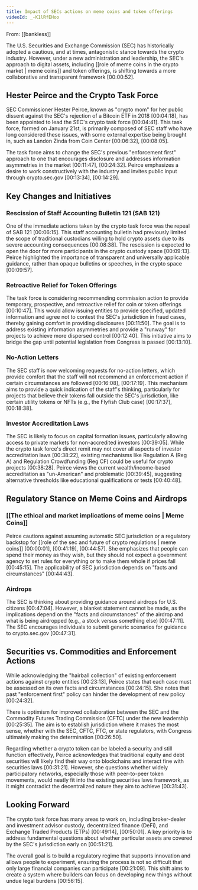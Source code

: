```yaml
---
title: Impact of SECs actions on meme coins and token offerings
videoId: _-K1lRfEHoo
---
```


From: [[bankless]] <br/> 

The U.S. Securities and Exchange Commission (SEC) has historically adopted a cautious, and at times, antagonistic stance towards the crypto industry. However, under a new administration and leadership, the SEC's approach to digital assets, including [[role of meme coins in the crypto market | meme coins]] and token offerings, is shifting towards a more collaborative and transparent framework <a class="yt-timestamp" data-t="00:00:52">[00:00:52]</a>.

## Hester Peirce and the Crypto Task Force

SEC Commissioner Hester Peirce, known as "crypto mom" for her public dissent against the SEC's rejection of a Bitcoin ETF in 2018 <a class="yt-timestamp" data-t="00:04:18">[00:04:18]</a>, has been appointed to lead the SEC's crypto task force <a class="yt-timestamp" data-t="00:04:41">[00:04:41]</a>. This task force, formed on January 21st, is primarily composed of SEC staff who have long considered these issues, with some external expertise being brought in, such as Landon Zinda from Coin Center <a class="yt-timestamp" data-t="00:06:32">[00:06:32]</a>, <a class="yt-timestamp" data-t="00:08:05">[00:08:05]</a>.

The task force aims to change the SEC's previous "enforcement first" approach to one that encourages disclosure and addresses information asymmetries in the market <a class="yt-timestamp" data-t="00:11:47">[00:11:47]</a>, <a class="yt-timestamp" data-t="00:24:32">[00:24:32]</a>. Peirce emphasizes a desire to work constructively with the industry and invites public input through crypto.sec.gov <a class="yt-timestamp" data-t="00:13:34">[00:13:34]</a>, <a class="yt-timestamp" data-t="00:14:29">[00:14:29]</a>.

## Key Changes and Initiatives

### Rescission of Staff Accounting Bulletin 121 (SAB 121)
One of the immediate actions taken by the crypto task force was the repeal of SAB 121 <a class="yt-timestamp" data-t="00:06:15">[00:06:15]</a>. This staff accounting bulletin had previously limited the scope of traditional custodians willing to hold crypto assets due to its severe accounting consequences <a class="yt-timestamp" data-t="00:08:38">[00:08:38]</a>. The rescission is expected to open the door for more participants in the crypto custody space <a class="yt-timestamp" data-t="00:09:13">[00:09:13]</a>. Peirce highlighted the importance of transparent and universally applicable guidance, rather than opaque bulletins or speeches, in the crypto space <a class="yt-timestamp" data-t="00:09:57">[00:09:57]</a>.

### Retroactive Relief for Token Offerings
The task force is considering recommending commission action to provide temporary, prospective, and retroactive relief for coin or token offerings <a class="yt-timestamp" data-t="00:10:47">[00:10:47]</a>. This would allow issuing entities to provide specified, updated information and agree not to contest the SEC's jurisdiction in fraud cases, thereby gaining comfort in providing disclosures <a class="yt-timestamp" data-t="00:11:50">[00:11:50]</a>. The goal is to address existing information asymmetries and provide a "runway" for projects to achieve more dispersed control <a class="yt-timestamp" data-t="00:12:40">[00:12:40]</a>. This initiative aims to bridge the gap until potential legislation from Congress is passed <a class="yt-timestamp" data-t="00:13:10">[00:13:10]</a>.

### No-Action Letters
The SEC staff is now welcoming requests for no-action letters, which provide comfort that the staff will not recommend an enforcement action if certain circumstances are followed <a class="yt-timestamp" data-t="00:16:08">[00:16:08]</a>, <a class="yt-timestamp" data-t="00:17:19">[00:17:19]</a>. This mechanism aims to provide a quick indication of the staff's thinking, particularly for projects that believe their tokens fall outside the SEC's jurisdiction, like certain utility tokens or NFTs (e.g., the Flyfish Club case) <a class="yt-timestamp" data-t="00:17:37">[00:17:37]</a>, <a class="yt-timestamp" data-t="00:18:38">[00:18:38]</a>.

### Investor Accreditation Laws
The SEC is likely to focus on capital formation issues, particularly allowing access to private markets for non-accredited investors <a class="yt-timestamp" data-t="00:39:05">[00:39:05]</a>. While the crypto task force's direct remit may not cover all aspects of investor accreditation laws <a class="yt-timestamp" data-t="00:38:22">[00:38:22]</a>, existing mechanisms like Regulation A (Reg A) and Regulation Crowdfunding (Reg CF) could be useful for crypto projects <a class="yt-timestamp" data-t="00:38:28">[00:38:28]</a>. Peirce views the current wealth/income-based accreditation as "un-American" and problematic <a class="yt-timestamp" data-t="00:39:45">[00:39:45]</a>, suggesting alternative thresholds like educational qualifications or tests <a class="yt-timestamp" data-t="00:40:48">[00:40:48]</a>.

## Regulatory Stance on Meme Coins and Airdrops

### [[The ethical and market implications of meme coins | Meme Coins]]
Peirce cautions against assuming automatic SEC jurisdiction or a regulatory backstop for [[role of the sec and future of crypto regulations | meme coins]] <a class="yt-timestamp" data-t="00:00:01">[00:00:01]</a>, <a class="yt-timestamp" data-t="00:41:19">[00:41:19]</a>, <a class="yt-timestamp" data-t="00:44:57">[00:44:57]</a>. She emphasizes that people can spend their money as they wish, but they should not expect a government agency to set rules for everything or to make them whole if prices fall <a class="yt-timestamp" data-t="00:45:15">[00:45:15]</a>. The applicability of SEC jurisdiction depends on "facts and circumstances" <a class="yt-timestamp" data-t="00:44:43">[00:44:43]</a>.

### Airdrops
The SEC is thinking about providing guidance around airdrops for U.S. citizens <a class="yt-timestamp" data-t="00:47:04">[00:47:04]</a>. However, a blanket statement cannot be made, as the implications depend on the "facts and circumstances" of the airdrop and what is being airdropped (e.g., a stock versus something else) <a class="yt-timestamp" data-t="00:47:11">[00:47:11]</a>. The SEC encourages individuals to submit generic scenarios for guidance to crypto.sec.gov <a class="yt-timestamp" data-t="00:47:31">[00:47:31]</a>.

## Securities vs. Commodities and Enforcement Actions

While acknowledging the "hairball collection" of existing enforcement actions against crypto entities <a class="yt-timestamp" data-t="00:23:13">[00:23:13]</a>, Peirce states that each case must be assessed on its own facts and circumstances <a class="yt-timestamp" data-t="00:24:15">[00:24:15]</a>. She notes that past "enforcement first" policy can hinder the development of new policy <a class="yt-timestamp" data-t="00:24:32">[00:24:32]</a>.

There is optimism for improved collaboration between the SEC and the Commodity Futures Trading Commission (CFTC) under the new leadership <a class="yt-timestamp" data-t="00:25:35">[00:25:35]</a>. The aim is to establish jurisdiction where it makes the most sense, whether with the SEC, CFTC, FTC, or state regulators, with Congress ultimately making the determination <a class="yt-timestamp" data-t="00:26:50">[00:26:50]</a>.

Regarding whether a crypto token can be labeled a security and still function effectively, Peirce acknowledges that traditional equity and debt securities will likely find their way onto blockchains and interact fine with securities laws <a class="yt-timestamp" data-t="00:31:21">[00:31:21]</a>. However, she questions whether widely participatory networks, especially those with peer-to-peer token movements, would neatly fit into the existing securities laws framework, as it might contradict the decentralized nature they aim to achieve <a class="yt-timestamp" data-t="00:31:43">[00:31:43]</a>.

## Looking Forward

The crypto task force has many areas to work on, including broker-dealer and investment advisor custody, decentralized finance (DeFi), and Exchange Traded Products (ETPs) <a class="yt-timestamp" data-t="00:49:14">[00:49:14]</a>, <a class="yt-timestamp" data-t="00:50:01">[00:50:01]</a>. A key priority is to address fundamental questions about whether particular assets are covered by the SEC's jurisdiction early on <a class="yt-timestamp" data-t="00:51:21">[00:51:21]</a>.

The overall goal is to build a regulatory regime that supports innovation and allows people to experiment, ensuring the process is not so difficult that only large financial companies can participate <a class="yt-timestamp" data-t="00:21:09">[00:21:09]</a>. This shift aims to create a system where builders can focus on developing new things without undue legal burdens <a class="yt-timestamp" data-t="00:56:15">[00:56:15]</a>.